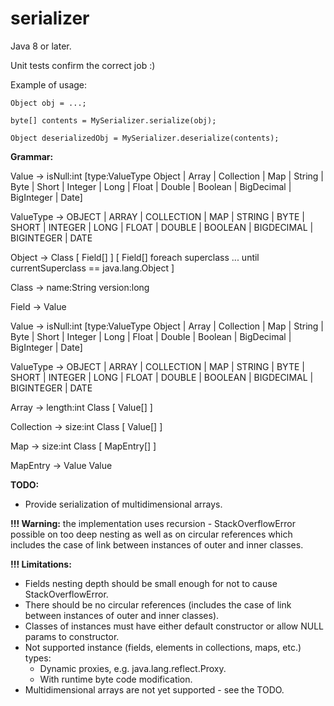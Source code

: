 # serializer

Java 8 or later.

Unit tests confirm the correct job :)

Example of usage:

`Object obj = ...;`

`byte[] contents = MySerializer.serialize(obj);`

`Object deserializedObj = MySerializer.deserialize(contents);`


**Grammar:**

Value -> isNull:int [type:ValueType Object | Array | Collection | Map | String | Byte | Short | Integer | Long | Float | Double | Boolean | BigDecimal | BigInteger | Date]

ValueType -> OBJECT | ARRAY | COLLECTION | MAP | STRING | BYTE | SHORT | INTEGER | LONG | FLOAT | DOUBLE | BOOLEAN | BIGDECIMAL | BIGINTEGER | DATE

Object -> Class [ Field[] ] [ Field[] foreach superclass ... until currentSuperclass == java.lang.Object ]

Class -> name:String version:long

Field -> Value

Value -> isNull:int [type:ValueType Object | Array | Collection | Map | String | Byte | Short | Integer | Long | Float | Double | Boolean | BigDecimal | BigInteger | Date]

ValueType -> OBJECT | ARRAY | COLLECTION | MAP | STRING | BYTE | SHORT | INTEGER | LONG | FLOAT | DOUBLE | BOOLEAN | BIGDECIMAL | BIGINTEGER | DATE

Array -> length:int Class [ Value[] ]

Collection -> size:int Class [ Value[] ]

Map -> size:int Class [ MapEntry[] ]

MapEntry -> Value Value

**TODO:**
- Provide serialization of multidimensional arrays.

**!!! Warning:** the implementation uses recursion - StackOverflowError possible on too deep nesting
    as well as on circular references which includes the case of link between instances of outer and inner classes.

**!!! Limitations:**
- Fields nesting depth should be small enough for not to cause StackOverflowError.
- There should be no circular references (includes the case of link between instances of outer and inner classes).
- Classes of instances must have either default constructor or allow NULL params to constructor.
- Not supported instance (fields, elements in collections, maps, etc.) types:
  - Dynamic proxies, e.g. java.lang.reflect.Proxy.
  - With runtime byte code modification.
- Multidimensional arrays are not yet supported - see the TODO.
